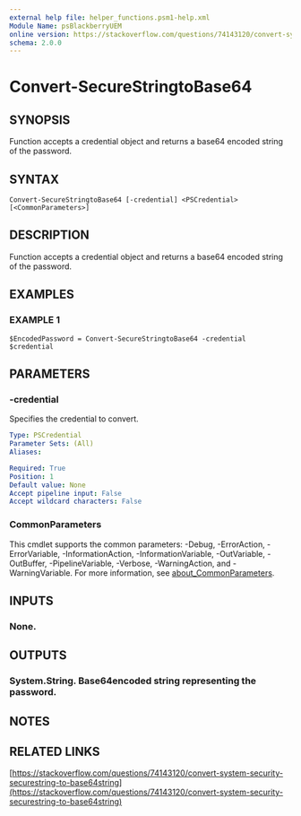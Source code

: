 ```yaml
---
external help file: helper_functions.psm1-help.xml
Module Name: psBlackberryUEM
online version: https://stackoverflow.com/questions/74143120/convert-system-security-securestring-to-base64string
schema: 2.0.0
---
```


# Convert-SecureStringtoBase64

## SYNOPSIS
Function accepts a credential object and returns a base64 encoded string of the password.

## SYNTAX

```
Convert-SecureStringtoBase64 [-credential] <PSCredential> [<CommonParameters>]
```

## DESCRIPTION
Function accepts a credential object and returns a base64 encoded string of the password.

## EXAMPLES

### EXAMPLE 1
```
$EncodedPassword = Convert-SecureStringtoBase64 -credential $credential
```

## PARAMETERS

### -credential
Specifies the credential to convert.

```yaml
Type: PSCredential
Parameter Sets: (All)
Aliases:

Required: True
Position: 1
Default value: None
Accept pipeline input: False
Accept wildcard characters: False
```

### CommonParameters
This cmdlet supports the common parameters: -Debug, -ErrorAction, -ErrorVariable, -InformationAction, -InformationVariable, -OutVariable, -OutBuffer, -PipelineVariable, -Verbose, -WarningAction, and -WarningVariable. For more information, see [about_CommonParameters](http://go.microsoft.com/fwlink/?LinkID=113216).

## INPUTS

### None.
## OUTPUTS

### System.String. Base64encoded string representing the password.
## NOTES

## RELATED LINKS

[https://stackoverflow.com/questions/74143120/convert-system-security-securestring-to-base64string](https://stackoverflow.com/questions/74143120/convert-system-security-securestring-to-base64string)

